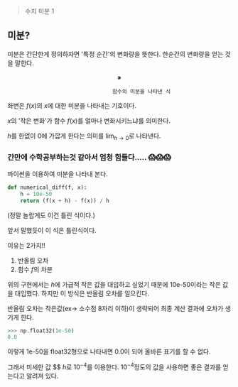 > 수치 미분 1

## 미분?

미분은 간단한게 정의하자면 '특정 순간'의 변화량을 뜻한다.  한순간의 변화량을 얻는 것을 말한다.

$$⁍$$

                                     함수의 미분을 나타낸 식

좌변은 $f(x)$의 $x$에 대한 미분을 나타내는 기호이다. 

$x$의 '작은 변화'가 함수 $f(x)$를 얼마나 변화시키느냐를 의미한다.

$h$를 한없이 0에 가깝게 한다는 의미를 $\lim_{h\rightarrow 0}$로 나타낸다.

### **간만에 수학공부하는것 같아서 엄청 힘들다.....** 😱😱😱

파이썬을 이용하여 미분을 나타내 본다.

```python
def numerical_diff(f, x):
    h = 10e-50
    return (f(x + h) - f(x)) / h
```

(정말 놀랍게도 이건 틀린 식이다.)

앞서 말했듯이 이 식은 틀린식이다.

이유는 2가지!!

1. 반올림 오차
2. 함수 $f$의 차분

위의 구현에서는 $h$에 가급적 작은 값을 대입하고 싶었기 때문에 10e-50이라는 작은 값을 대입했다. 하지만 이 방식은 반올림 오차를 일으킨다.

반올림 오차는 작은값(ex→ 소수점 8자리 이하)이 생략되어 최종 계산 결과에 오차가 생기게 한다. 

```python
>>> np.float32(1e-50)
0.0
```

이렇게 1e-50을 float32형으로 나타내면 0.0이 되어 올바른 표기를 할 수 없다. 

그래서 미세한 값 $$ $h$로 $10^{-4}$를 이용한다.  $10^{-4}$정도의 값을 사용하면 좋은 결과를 얻는다고 알려져 있다.
